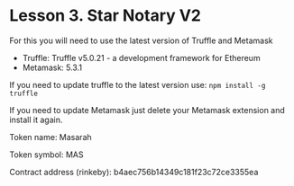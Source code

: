 # Lesson 3. Star Notary V2

For this you will need to use the latest version of Truffle and Metamask

- Truffle: Truffle v5.0.21 - a development framework for Ethereum
- Metamask: 5.3.1

If you need to update truffle to the latest version use:
`npm install -g truffle`

If you need to update Metamask just delete your Metamask extension and install it again.

Token name: Masarah

Token symbol: MAS

Contract address (rinkeby): b4aec756b14349c181f23c72ce3355ea
